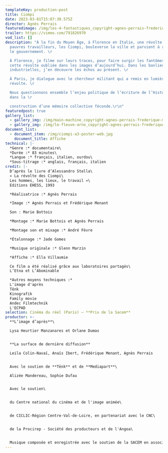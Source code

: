 ```yaml
---
templateKey: production-post
title: Ciompi
date: 2023-03-01T15:07:30.575Z
director: Agnès Perrais
featuredimage: /img/les-4-fantastiques_copyright-agnes-perrais-frederique-menant.jpeg
trailer: https://vimeo.com/791826970
vod_list: []
description: "À la fin du Moyen Âge, à Florence en Italie, une révolte des plus
  pauvres travailleurs, les Ciompi, bouleverse la ville et parvient à renverser
  le gouvernement. \r

  À Florence, je filme sur leurs traces, pour faire surgir les fantômes de
  cette révolte oubliée dans les images d’aujourd’hui. Dans les banlieues
  industrielles, j’en découvre les échos au présent. \r

  À Paris, je dialogue avec le chercheur militant qui a remis en lumière cette
  révolte. \r

  Nous questionnons ensemble l’enjeu politique de l’écriture de l’Histoire
  dans la \r

  construction d’une mémoire collective féconde.\r\n"
featuredpost: true
gallery_list:
  - gallery_img: /img/main-machine_copyright-agnes-perrais-frederique-menant.jpeg
  - gallery_img: /img/le-fleuve-arno_copyright-agnes-perrais-frederique-menant.jpg
document_list:
  - document_item: /img/ciompi-a3-poster-web.jpg
    document_title: Affiche
technical: |-
  *Genre :* documentaire\
  *Durée :* 83 minutes\
  *Langue :* français, italien, ourdou\
  *Sous-titrage :* anglais, français, italien
credit: |-
  D’après le livre d’Alessandro Stella\
  « La révolte des Ciompi\
  Les hommes, les lieux, le travail »\
  Editions EHESS, 1993

  *Réalisatrice :* Agnès Perrais

  *Image :* Agnès Perrais et Frédérique Menant

  Son : Marie Bottois

  *Montage :* Marie Bottois et Agnès Perrais

  *Montage son et mixage :* André Fèvre

  *Étalonnage :* Jade Gomes

  *Musique originale :* Glenn Marzin

  *Affiche :* Ella Villaumie

  Ce film a été réalisé grâce aux laboratoires partagés\
  L’Etna et L’Abominable

  *Autres moyens techniques :*
  L'image d'après
  Tënk
  Kinografik
  Family movie
  Andec Filmtechnik
  L'ECPAD
selection: Cinéma du réel (Paris) – **Prix de la Sacem**
productor: >-
  **L’image d’après**\

  Lysa Heurtier Manzanares et Orlane Dumas


  **La surface de dernière diffusion**

  Leila Colin-Navaï, Anaïs Ibert, Frédérique Menant, Agnès Perrais


  Avec le soutien de **Tënk** et de **Mediapart**\

  Alizée Mandereau, Sophie Dufau


  Avec le soutien\


  du Centre national du cinéma et de l'image animée\


  de CICLIC-Région Centre-Val-de-Loire, en partenariat avec le CNC\


  de la Procirep - Société des producteurs et de l'Angoa\


  Musique composée et enregistrée avec le soutien de la SACEM en association avec Normandie images
---
```

